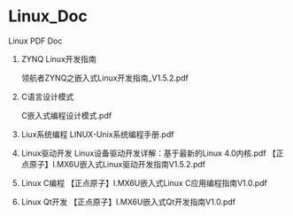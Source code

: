 # Linux_Doc

Linux PDF Doc

1. ZYNQ Linux开发指南

   领航者ZYNQ之嵌入式Linux开发指南_V1.5.2.pdf

2. C语言设计模式

   C嵌入式编程设计模式.pdf


3. Liux系统编程 
   LINUX-Unix系统编程手册.pdf

4. Linux驱动开发
   Linux设备驱动开发详解：基于最新的Linux 4.0内核.pdf
   【正点原子】I.MX6U嵌入式Linux驱动开发指南V1.5.2.pdf
   
5. Linux C编程
   【正点原子】I.MX6U嵌入式Linux C应用编程指南V1.0.pdf

6. Linux Qt开发
   【正点原子】I.MX6U嵌入式Qt开发指南V1.0.pdf



